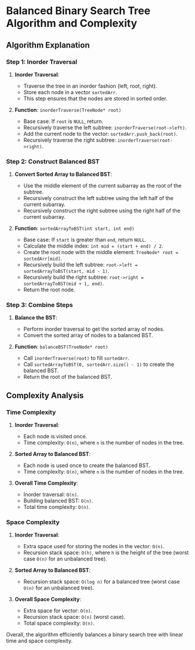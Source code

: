 # Balanced Binary Search Tree Algorithm and Complexity

## Algorithm Explanation

### Step 1: Inorder Traversal

1. **Inorder Traversal**:
   - Traverse the tree in an inorder fashion (left, root, right).
   - Store each node in a vector `sortedArr`.
   - This step ensures that the nodes are stored in sorted order.

2. **Function**: `inorderTraverse(TreeNode* root)`
   - Base case: If `root` is `NULL`, return.
   - Recursively traverse the left subtree: `inorderTraverse(root->left)`.
   - Add the current node to the vector: `sortedArr.push_back(root)`.
   - Recursively traverse the right subtree: `inorderTraverse(root->right)`.

### Step 2: Construct Balanced BST

1. **Convert Sorted Array to Balanced BST**:
   - Use the middle element of the current subarray as the root of the subtree.
   - Recursively construct the left subtree using the left half of the current subarray.
   - Recursively construct the right subtree using the right half of the current subarray.

2. **Function**: `sortedArrayToBST(int start, int end)`
   - Base case: If `start` is greater than `end`, return `NULL`.
   - Calculate the middle index: `int mid = (start + end) / 2`.
   - Create the root node with the middle element: `TreeNode* root = sortedArr[mid]`.
   - Recursively build the left subtree: `root->left = sortedArrayToBST(start, mid - 1)`.
   - Recursively build the right subtree: `root->right = sortedArrayToBST(mid + 1, end)`.
   - Return the root node.

### Step 3: Combine Steps

1. **Balance the BST**:
   - Perform inorder traversal to get the sorted array of nodes.
   - Convert the sorted array of nodes to a balanced BST.

2. **Function**: `balanceBST(TreeNode* root)`
   - Call `inorderTraverse(root)` to fill `sortedArr`.
   - Call `sortedArrayToBST(0, sortedArr.size() - 1)` to create the balanced BST.
   - Return the root of the balanced BST.

## Complexity Analysis

### Time Complexity

1. **Inorder Traversal**:
   - Each node is visited once.
   - Time complexity: `O(n)`, where `n` is the number of nodes in the tree.

2. **Sorted Array to Balanced BST**:
   - Each node is used once to create the balanced BST.
   - Time complexity: `O(n)`, where `n` is the number of nodes in the tree.

3. **Overall Time Complexity**:
   - Inorder traversal: `O(n)`.
   - Building balanced BST: `O(n)`.
   - Total time complexity: `O(n)`.

### Space Complexity

1. **Inorder Traversal**:
   - Extra space used for storing the nodes in the vector: `O(n)`.
   - Recursion stack space: `O(h)`, where `h` is the height of the tree (worst case `O(n)` for an unbalanced tree).

2. **Sorted Array to Balanced BST**:
   - Recursion stack space: `O(log n)` for a balanced tree (worst case `O(n)` for an unbalanced tree).

3. **Overall Space Complexity**:
   - Extra space for vector: `O(n)`.
   - Recursion stack space: `O(n)` (worst case).
   - Total space complexity: `O(n)`.

Overall, the algorithm efficiently balances a binary search tree with linear time and space complexity.
